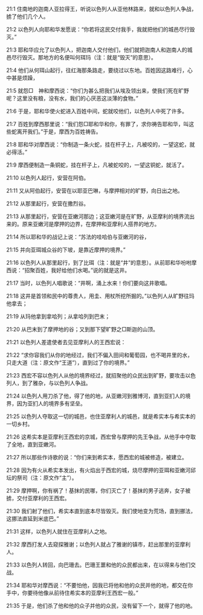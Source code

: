 <a id="1"></a>21:1  住南地的迦南人亚拉得王，听说以色列人从亚他林路来，就和以色列人争战，掳了他们几个人。  

<a id="2"></a>21:2  以色列人向耶和华发愿说：“你若将这民交付我手，我就把他们的城邑尽行毁灭。”  

<a id="3"></a>21:3  耶和华应允了以色列人，把迦南人交付他们，他们就把迦南人和迦南人的城邑尽行毁灭。那地方的名便叫何珥玛（注：就是“毁灭”的意思）。  

<a id="4"></a>21:4  他们从何珥山起行，往红海那条路走，要绕过以东地。百姓因这路难行，心中甚是烦躁，  

<a id="5"></a>21:5  就怨□　神和摩西说：“你们为甚么把我们从埃及领出来，使我们死在旷野呢？这里没有粮，没有水，我们的心厌恶这淡薄的食物。”  

<a id="6"></a>21:6  于是，耶和华使火蛇进入百姓中间，蛇就咬他们，以色列人中死了许多。  

<a id="7"></a>21:7  百姓到摩西那里说：“我们怨□耶和华和你，有罪了，求你祷告耶和华，叫这些蛇离开我们。”于是，摩西为百姓祷告。  

<a id="8"></a>21:8  耶和华对摩西说：“你制造一条火蛇，挂在杆子上，凡被咬的，一望这蛇，就必得活。”  

<a id="9"></a>21:9  摩西便制造一条铜蛇，挂在杆子上，凡被蛇咬的，一望这铜蛇，就活了。  

<a id="10"></a>21:10  以色列人起行，安营在阿伯。  

<a id="11"></a>21:11  又从阿伯起行，安营在以耶亚巴琳，与摩押相对的旷野，向日出之地。  

<a id="12"></a>21:12  从那里起行，安营在撒烈谷。  

<a id="13"></a>21:13  从那里起行，安营在亚嫩河那边；这亚嫩河是在旷野，从亚摩利的境界流出来的。原来亚嫩河是摩押的边界，在摩押和亚摩利人搭界的地方。  

<a id="14"></a>21:14  所以耶和华的战记上说：“苏法的哇哈伯与亚嫩河的谷，  

<a id="15"></a>21:15  并向亚珥城众谷的下坡，是靠近摩押的境界。”  

<a id="16"></a>21:16  以色列人从那里起行，到了比珥（注：就是“井”的意思）。从前耶和华吩咐摩西说：“招聚百姓，我好给他们水喝。”说的就是这井。  

<a id="17"></a>21:17  当时，以色列人唱歌说：“井啊，涌上水来！你们要向这井歌唱。  

<a id="18"></a>21:18  这井是首领和民中的尊贵人，用圭、用杖所挖所掘的。”以色列人从旷野往玛他拿去；  

<a id="19"></a>21:19  从玛他拿到拿哈列；从拿哈列到巴末；  

<a id="20"></a>21:20  从巴末到了摩押地的谷；又到那下望旷野之□斯迦的山顶。  

<a id="21"></a>21:21  以色列人差遣使者去见亚摩利人的王西宏说：  

<a id="22"></a>21:22  “求你容我们从你的地经过，我们不偏入田间和葡萄园，也不喝井里的水，只走大道（注：原文作“王道”），直到过了你的境界。”  

<a id="23"></a>21:23  西宏不容以色列人从他的境界经过，就招聚他的众民出到旷野，要攻击以色列人，到了雅杂，与以色列人争战。  

<a id="24"></a>21:24  以色列人用刀杀了他，得了他的地，从亚嫩河到雅博河，直到亚扪人的境界，因为亚扪人的境界多有坚垒。  

<a id="25"></a>21:25  以色列人夺取这一切的城邑，也住亚摩利人的城邑，就是希实本与希实本的一切乡村。  

<a id="26"></a>21:26  这希实本是亚摩利王西宏的京城，西宏曾与摩押的先王争战，从他手中夺取了全地，直到亚嫩河。  

<a id="27"></a>21:27  所以那些作诗歌的说：“你们来到希实本，愿西宏的城被修造，被建立。  

<a id="28"></a>21:28  因为有火从希实本发出，有火焰出于西宏的城，烧尽摩押的亚珥和亚嫩河邱坛的祭司（注：原文作“主”）。  

<a id="29"></a>21:29  摩押啊，你有祸了！基抹的民哪，你们灭亡了！基抹的男子逃奔，女子被掳，交付亚摩利的王西宏。  

<a id="30"></a>21:30  我们射了他们，希实本直到底本尽皆毁灭。我们使地变为荒场，直到挪法，这挪法直延到米底巴。”  

<a id="31"></a>21:31  这样，以色列人就住在亚摩利人之地。  

<a id="32"></a>21:32  摩西打发人去窥探雅谢；以色列人就占了雅谢的镇市，赶出那里的亚摩利人。　　  

<a id="33"></a>21:33  以色列人转回，向巴珊去。巴珊王噩和他的众民都出来，在以得来与他们交战。  

<a id="34"></a>21:34  耶和华对摩西说：“不要怕他，因我已将他和他的众民并他的地，都交在你手中，你要待他像从前待住希实本的亚摩利王西宏一般。”  

<a id="35"></a>21:35  于是，他们杀了他和他的众子并他的众民，没有留下一个，就得了他的地。  
